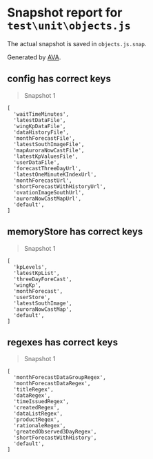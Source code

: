 # Snapshot report for `test\unit\objects.js`

The actual snapshot is saved in `objects.js.snap`.

Generated by [AVA](https://ava.li).

## config has correct keys

> Snapshot 1

    [
      'waitTimeMinutes',
      'latestDataFile',
      'wingKpDataFile',
      'dataHistoryFile',
      'monthForecastFile',
      'latestSouthImageFile',
      'mapAuroraNowCastFile',
      'latestKpValuesFile',
      'userDataFile',
      'forecastThreeDayUrl',
      'latestOneMinuteKIndexUrl',
      'monthForecastUrl',
      'shortForecastWithHistoryUrl',
      'ovationImageSouthUrl',
      'auroraNowCastMapUrl',
      'default',
    ]

## memoryStore has correct keys

> Snapshot 1

    [
      'kpLevels',
      'latestKpList',
      'threeDayForeCast',
      'wingKp',
      'monthForecast',
      'userStore',
      'latestSouthImage',
      'auroraNowCastMap',
      'default',
    ]

## regexes has correct keys

> Snapshot 1

    [
      'monthForecastDataGroupRegex',
      'monthForecastDataRegex',
      'titleRegex',
      'dataRegex',
      'timeIssuedRegex',
      'createdRegex',
      'dataListRegex',
      'productRegex',
      'rationaleRegex',
      'greatedObserved3DayRegex',
      'shortForecastWithHistory',
      'default',
    ]
